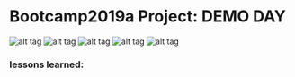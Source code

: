 # Bootcamp2019a Project: DEMO DAY

![alt tag](/img/h1.png)
![alt tag](/img/h2.png)
![alt tag](/img/h3.png)
![alt tag](/img/h4.png)
![alt tag](/img/h5.png)


### lessons learned:
```

```
